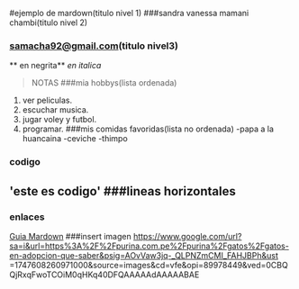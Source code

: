 #ejemplo de mardown(titulo nivel 1)
###sandra vanessa mamani chambi(titulo nivel 2)
### samacha92@gmail.com(titulo nivel3)
** en negrita**
*en italica*
>NOTAS 
###mia hobbys(lista ordenada)
1. ver peliculas.
2. escuchar musica.
3. jugar voley y futbol.
4. programar.
###mis comidas favoridas(lista no ordenada)
-papa a la huancaina 
-ceviche
-thimpo
### codigo
'este es codigo'
###lineas horizontales
---
### enlaces
[Guia Mardown](https://.markdownquide.org)
###insert imagen
https://www.google.com/url?sa=i&url=https%3A%2F%2Fpurina.com.pe%2Fpurina%2Fgatos%2Fgatos-en-adopcion-que-saber&psig=AOvVaw3jq-_QLPNZmCMI_FAHJBPh&ust
=1747608260971000&source=images&cd=vfe&opi=89978449&ved=0CBQQjRxqFwoTCOiM0qHKq40DFQAAAAAdAAAAABAE
